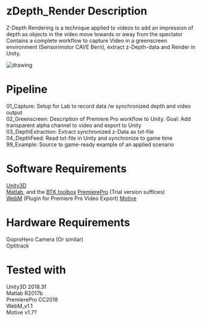 # zDepth_Render Description

Z-Depth Rendering is a technique applied to videos to add an impression of depth as objects in the video move towards or away from the spectator
Contains a complete workflow to capture Video in a greenscreen environment (Sensorimotor CAVE Bern), extract z-Depth-data and Render in Unity.  

![drawing](https://imgur.com/fuTRBxg.jpg)



# Pipeline
01_Capture: Setup for Lab to record data /w synchronized depth and video output  
02_Greenscreen: Description of Premiere Pro workflow to Unity. Goal: Add transparent alpha channel to video and export to Unity  
03_DepthExtraction: Extract synchronized z-Data as txt-file  
04_DepthFeed: Read txt-file in Unity and synchronize to game time  
99_Example: Source to game-ready example of an applied scenario  

# Software Requirements
[Unity3D](https://unity3d.com/de)   
[Matlab](https://ch.mathworks.com/de/products/matlab.html), and the [BTK toolbox](http://biomechanical-toolkit.github.io/docs/Wrapping/Matlab/_tutorial.html)
[PremierePro](https://www.adobe.com/PremierePro) (Trial version suffices)  
[WebM](https://www.fnordware.com/WebM/) (Plugin for Premiere Pro Video Export)
[Motive](https://optitrack.com/products/motive/)

# Hardware Requirements
GoproHero Camera (Or similar)  
Optitrack

# Tested with
Unity3D 2018.3f  
Matlab R2017b  
PremierePro CC2018  
WebM_v1.1  
Motive v1.7?


